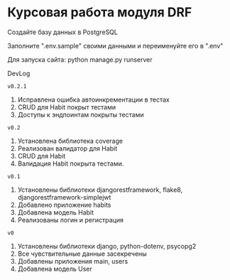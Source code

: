 # Курсовая работа модуля DRF

Создайте базу данных в PostgreSQL

Заполните ".env.sample" своими данными и переименуйте его в ".env"

Для запуска сайта: python manage.py runserver

DevLog

`v0.2.1`
1. Исправлена ошибка автоинкрементации в тестах
2. CRUD для Habit покрыт тестами
3. Доступы к эндпоинтам покрыты тестами

`v0.2`
1. Установлена библиотека coverage
2. Реализован валидатор для Habit
3. CRUD для Habit
4. Валидация Habit покрыта тестами.

`v0.1`
1. Установлены библиотеки djangorestframework, flake8, djangorestframework-simplejwt
2. Добавлено приложение habits
3. Добавлена модель Habit
4. Реализованы логин и регистрация

`v0`
1. Установлены библиотеки django, python-dotenv, psycopg2
2. Все чувствительные данные засекречены
3. Добавлены приложения main, users
4. Добавлена модель User
